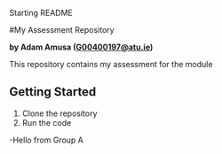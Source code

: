 Starting README

#My Assessment Repository

**by Adam Amusa (G00400197@atu.ie)**

This repository contains my assessment for the module

## Getting Started
1. Clone the repository
2. Run the code


-Hello from Group A